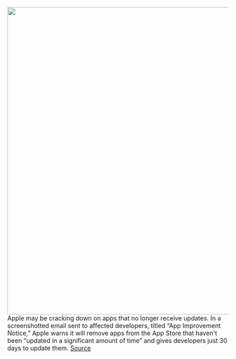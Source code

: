 <img src='https://cdn.vox-cdn.com/thumbor/LvuJ_jAK6Ibx9xlxVdWsd1PlAGg=/0x0:2040x1360/1200x800/filters:focal(857x517:1183x843)/cdn.vox-cdn.com/uploads/chorus_image/image/70785555/acastro_210831_1777_0003.0.jpg' width='700px' /><br/>
Apple may be cracking down on apps that no longer receive updates. In a screenshotted email sent to affected developers, titled “App Improvement Notice,” Apple warns it will remove apps from the App Store that haven't been “updated in a significant amount of time” and gives developers just 30 days to update them.
<a href='https://www.theverge.com/2022/4/23/23038870/apple-app-store-widely-remove-outdated-apps-developers'> Source <a/>